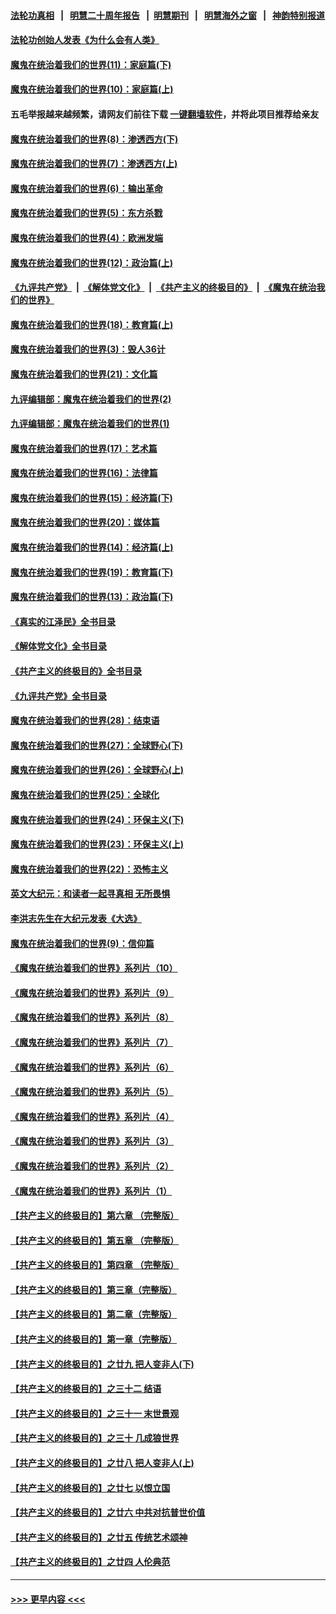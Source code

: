#### [法轮功真相](https://github.com/gfw-breaker/truth/blob/master/README.md?t=0) &nbsp;&nbsp;|&nbsp;&nbsp; [明慧二十周年报告](https://github.com/gfw-breaker/mh-reports/blob/master/README.md?t=0) &nbsp;&nbsp;|&nbsp;&nbsp;[明慧期刊](https://github.com/gfw-breaker/mh-qikan) &nbsp;&nbsp;|&nbsp;&nbsp; [明慧海外之窗](https://github.com/gfw-breaker/mh-news/blob/master/README.md?t=0) &nbsp;&nbsp;|&nbsp;&nbsp; [神韵特别报道](https://github.com/gfw-breaker/mh-news/blob/master/shenyun.md?t=0)
#### [法轮功创始人发表《为什么会有人类》](../pages/nsc422/n13912117.md?t=04170943) 
#### [魔鬼在统治着我们的世界(11)：家庭篇(下)](../pages/nsc422/n10440961.md?t=04170943) 
#### [魔鬼在统治着我们的世界(10)：家庭篇(上)](../pages/nsc422/n10435448.md?t=04170943) 
#### 五毛举报越来越频繁，请网友们前往下载 [一键翻墙软件](https://github.com/gfw-breaker/ssr-accounts)，并将此项目推荐给亲友
#### [魔鬼在统治着我们的世界(8)：渗透西方(下)](../pages/nsc422/n10429603.md?t=04170943) 
#### [魔鬼在统治着我们的世界(7)：渗透西方(上)](../pages/nsc422/n10426013.md?t=04170943) 
#### [魔鬼在统治着我们的世界(6)：输出革命](../pages/nsc422/n10421536.md?t=04170943) 
#### [魔鬼在统治着我们的世界(5)：东方杀戮](../pages/nsc422/n10417707.md?t=04170943) 
#### [魔鬼在统治着我们的世界(4)：欧洲发端](../pages/nsc422/n10414890.md?t=04170943) 
#### [魔鬼在统治着我们的世界(12)：政治篇(上)](../pages/nsc422/n10444576.md?t=04170943) 
#### [《九评共产党》](https://github.com/begood0513/9ping.md/blob/master/README.md) &nbsp;|&nbsp; [《解体党文化》](../../../../jtdwh.md/blob/master/README.md)  &nbsp;|&nbsp; [《共产主义的终极目的》](../../../../gczydzjmd.md/blob/master/README.md) &nbsp;|&nbsp; [《魔鬼在统治我们的世界》](../../../../mgztzwmdsj.md/blob/master/README.md) 
#### [魔鬼在统治着我们的世界(18)：教育篇(上)](../pages/nsc422/n10526970.md?t=04170943) 
#### [魔鬼在统治着我们的世界(3)：毁人36计](../pages/nsc422/n10411583.md?t=04170943) 
#### [魔鬼在统治着我们的世界(21)：文化篇](../pages/nsc422/n10597706.md?t=04170943) 
#### [九评编辑部：魔鬼在统治着我们的世界(2)](../pages/nsc422/n10410036.md?t=04170943) 
#### [九评编辑部：魔鬼在统治着我们的世界(1)](../pages/nsc422/n10406825.md?t=04170943) 
#### [魔鬼在统治着我们的世界(17)：艺术篇](../pages/nsc422/n10499093.md?t=04170943) 
#### [魔鬼在统治着我们的世界(16)：法律篇](../pages/nsc422/n10485969.md?t=04170943) 
#### [魔鬼在统治着我们的世界(15)：经济篇(下)](../pages/nsc422/n10469975.md?t=04170943) 
#### [魔鬼在统治着我们的世界(20)：媒体篇](../pages/nsc422/n10586579.md?t=04170943) 
#### [魔鬼在统治着我们的世界(14)：经济篇(上)](../pages/nsc422/n10457370.md?t=04170943) 
#### [魔鬼在统治着我们的世界(19)：教育篇(下)](../pages/nsc422/n10564808.md?t=04170943) 
#### [魔鬼在统治着我们的世界(13)：政治篇(下)](../pages/nsc422/n10448270.md?t=04170943) 
#### [《真实的江泽民》全书目录](../pages/nsc422/n13721399.md?t=04170943) 
#### [《解体党文化》全书目录](../pages/nsc422/n13721157.md?t=04170943) 
#### [《共产主义的终极目的》全书目录](../pages/nsc422/n13721048.md?t=04170943) 
#### [《九评共产党》全书目录](../pages/nsc422/n13708085.md?t=04170943) 
#### [魔鬼在统治着我们的世界(28)：结束语](../pages/nsc422/n10936246.md?t=04170943) 
#### [魔鬼在统治着我们的世界(27)：全球野心(下)](../pages/nsc422/n10928319.md?t=04170943) 
#### [魔鬼在统治着我们的世界(26)：全球野心(上)](../pages/nsc422/n10900318.md?t=04170943) 
#### [魔鬼在统治着我们的世界(25)：全球化](../pages/nsc422/n10788205.md?t=04170943) 
#### [魔鬼在统治着我们的世界(24)：环保主义(下)](../pages/nsc422/n10695307.md?t=04170943) 
#### [魔鬼在统治着我们的世界(23)：环保主义(上)](../pages/nsc422/n10688613.md?t=04170943) 
#### [魔鬼在统治着我们的世界(22)：恐怖主义](../pages/nsc422/n10614727.md?t=04170943) 
#### [英文大纪元：和读者一起寻真相 无所畏惧](../pages/nsc422/n12542027.md?t=04170943) 
#### [李洪志先生在大纪元发表《大选》](../pages/nsc422/n12534746.md?t=04170943) 
#### [魔鬼在统治着我们的世界(9)：信仰篇](../pages/nsc422/n10432159.md?t=04170943) 
#### [《魔鬼在统治着我们的世界》系列片（10）](../pages/nsc422/n12292670.md?t=04170943) 
#### [《魔鬼在统治着我们的世界》系列片（9）](../pages/nsc422/n12290859.md?t=04170943) 
#### [《魔鬼在统治着我们的世界》系列片（8）](../pages/nsc422/n12287445.md?t=04170943) 
#### [《魔鬼在统治着我们的世界》系列片（7）](../pages/nsc422/n12283425.md?t=04170943) 
#### [《魔鬼在统治着我们的世界》系列片（6）](../pages/nsc422/n12282314.md?t=04170943) 
#### [《魔鬼在统治着我们的世界》系列片（5）](../pages/nsc422/n12281419.md?t=04170943) 
#### [《魔鬼在统治着我们的世界》系列片（4）](../pages/nsc422/n12274024.md?t=04170943) 
#### [《魔鬼在统治着我们的世界》系列片（3）](../pages/nsc422/n12271322.md?t=04170943) 
#### [《魔鬼在统治着我们的世界》系列片（2）](../pages/nsc422/n12269049.md?t=04170943) 
#### [《魔鬼在统治着我们的世界》系列片（1）](../pages/nsc422/n12267575.md?t=04170943) 
#### [【共产主义的终极目的】第六章 （完整版）](../pages/nsc422/n11428913.md?t=04170943) 
#### [【共产主义的终极目的】第五章 （完整版）](../pages/nsc422/n11428912.md?t=04170943) 
#### [【共产主义的终极目的】第四章 （完整版）](../pages/nsc422/n11428907.md?t=04170943) 
#### [【共产主义的终极目的】第三章（完整版）](../pages/nsc422/n11428848.md?t=04170943) 
#### [【共产主义的终极目的】第二章（完整版）](../pages/nsc422/n11428831.md?t=04170943) 
#### [【共产主义的终极目的】第一章（完整版）](../pages/nsc422/n11417651.md?t=04170943) 
#### [【共产主义的终极目的】之廿九 把人变非人(下)](../pages/nsc422/n11344140.md?t=04170943) 
#### [【共产主义的终极目的】之三十二 结语](../pages/nsc422/n11360535.md?t=04170943) 
#### [【共产主义的终极目的】之三十一 末世景观](../pages/nsc422/n11351129.md?t=04170943) 
#### [【共产主义的终极目的】之三十 几成狼世界](../pages/nsc422/n11348280.md?t=04170943) 
#### [【共产主义的终极目的】之廿八 把人变非人(上)](../pages/nsc422/n11340492.md?t=04170943) 
#### [【共产主义的终极目的】之廿七 以恨立国](../pages/nsc422/n11336944.md?t=04170943) 
#### [【共产主义的终极目的】之廿六 中共对抗普世价值](../pages/nsc422/n11324785.md?t=04170943) 
#### [【共产主义的终极目的】之廿五 传统艺术颂神](../pages/nsc422/n11296396.md?t=04170943) 
#### [【共产主义的终极目的】之廿四 人伦典范](../pages/nsc422/n11296397.md?t=04170943) 

----
#### [ >>> 更早内容 <<< ](../indexes/nsc422-earlier.md)

